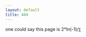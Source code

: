 ```yaml
---
layout: default
title: 404
---
```


one could say this page is 2*ln(-1)/[τ][tau]

[tau]:http://tauday.com/